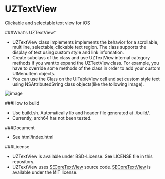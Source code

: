 UZTextView
==========
Clickable and selectable text view for iOS

###What's UZTextView?
- UZTextView class implements implements the behavior for a scrollable, multiline, selectable, clickable text region. 
 The class supports the display of text using custom style and link information.
- Create subclass of the class and use UZTextView internal category methods if you want to expand the UZTextView class. For example, you have to override some methods of the class in order to add your custom UIMenuItem objects.
- You can use the Class on the UITableView cell and set custom style text using NSAttributedString class objects(like the following image).

![image](https://raw.github.com/sonsongithub/UZTextView/master/screenshot/UZTextView.gif)

###How to build
- Use build.sh. Automatically lib and header file generated at ./build/.
- Currently, arch64 has not been tested.

###Document
- See html/index.html

###License
- UZTextView is available under BSD-License. See LICENSE file in this repository.
- UZTextView uses [SECoreTextView](https://github.com/kishikawakatsumi/SECoreTextView) source code. [SECoreTextView](https://github.com/kishikawakatsumi/SECoreTextView) is available under the MIT license.	
